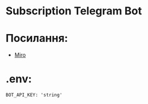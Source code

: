 # Subscription Telegram Bot

# Посилання:
- [Miro](https://miro.com/app/board/uXjVIJEdbiI=/?share_link_id=969791323355)

# .env:
```
BOT_API_KEY: 'string'
```
